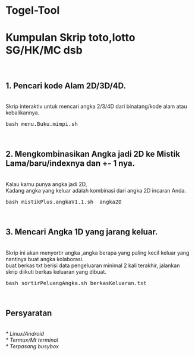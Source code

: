 # Togel-Tool
<h1>Kumpulan Skrip toto,lotto SG/HK/MC dsb</h1><br/>
<h2>1. Pencari kode Alam 2D/3D/4D.</h2><br/>
Skrip interaktiv untuk mencari angka 2/3/4D dari binatang/kode alam atau kebalikannya.<br/>
<pre>bash menu.Buku.mimpi.sh</pre>
<br/>
<h2>2. Mengkombinasikan Angka jadi 2D ke Mistik Lama/baru/indexnya dan +- 1 nya.</h2><br/>
Kalau kamu punya angka jadi 2D,<br/>
Kadang angka yang keluar adalah kombinasi dari angka 2D incaran Anda.<br/>
<pre>bash mistikPlus.angkaV1.1.sh  angka2D</pre><br/>
<h2>3. Mencari Angka 1D yang jarang keluar.</h2><br/>
Skrip ini akan menyortir angka ,angka berapa yang paling kecil keluar yang nantinya buat angka kolaborasi.<br/>
buat berkas txt berisi data pengeluaran minimal 2 kali terakhir, jalankan skrip diikuti berkas keluaran yang dibuat.<br/><pre>bash sortirPeluangAngka.sh berkasKeluaran.txt</pre><br/>
<h2>Persyaratan</h2><br/>
<i>* Linux/Android<br/>
* Termux/Mt terminal<br/>
* Terpasang busybox
</i>
